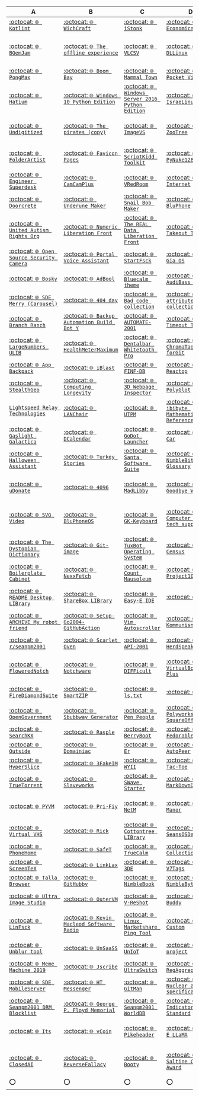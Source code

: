 | A | B | C | D | E | F |
|---|---|---|---|---|---|
| [:octocat: `🌐️ Kotlint`](https://github.com/seanpm2001/Kotlint/) | [:octocat: `🌐️ WichCraft`](https://github.com/seanpm2001/WichCraft/) | [:octocat: `🌐️ iStonk`](https://github.com/seanpm2001/iStonk/) | [:octocat: `🌐️ Economica`](https://github.com/seanpm2001/Economica/) | [:octocat: `🌐️ Egg Org`](https://github.com/seanpm2001/Egg_Org/) | [:octocat: `🌐️ OpenTowers`](https://github.com/seanpm2001/OpenTowers/) |
| [:octocat: `🌐️ BGemJam`](https://github.com/seanpm2001/BGemJam/) | [:octocat: `🌐️ The offline experience`](https://github.com/seanpm2001/The-Offline-Experience/) | [:octocat: `🌐️ VLCSV`](https://github.com/seanpm2001/VLCSV/) | [:octocat: `🌐️ DLLinux`](https://github.com/seanpm2001/DLLinux/) | [:octocat: `🌐️ Kornhub`](https://github.com/seanpm2001/Kornhub/) | [:octocat: `🌐️ Hyper realistic farm simulator`](https://github.com/seanpm2001/Hyper-realistic-farm-simulator/) |
| [:octocat: `🌐️ PongMax`](https://github.com/seanpm2001/PongMax/) | [:octocat: `🌐️ Boom Bay`](https://github.com/seanpm2001/Boom-Bay/) | [:octocat: `🌐️ Mammal Town`](https://github.com/seanpm2001/Mammal_Town/) | [:octocat: `🌐️ Pocket Village`](https://github.com/seanpm2001/Pocket-village/) | [:octocat: `🌐️ Snowcraft`](https://github.com/seanpm2001/Snowcraft/) | [:octocat: `🌐️ Green Star OS`](https://github.com/seanpm2001/Green-Star-OS/) |
| [:octocat: `🌐️ Hatium`](https://github.com/seanpm2001/Hatium/) | [:octocat: `🌐️ Windows 10 Python Edition`](https://github.com/seanpm2001/Windows_10_Python_Edition/) | [:octocat: `🌐️ Windows Server 2016 Python Edition`](https://github.com/seanpm2001/Windows_server_2016_Python_Edition/) | [:octocat: `🌐️ IsraeLinux`](https://github.com/seanpm2001/IsraeLinux/) | [:octocat: `🌐️ BitChecker`](https://github.com/seanpm2001/BitChecker/) | [:octocat: `🌐️ Phoneticut`](https://github.com/seanpm2001/Phoneticut/) |
| [:octocat: `🌐️ Undigitized`](https://github.com/seanpm2001/Undigitized/) | [:octocat: `🌐️ The pirates (copy)`](https://github.com/seanpm2001/The-Pirates-Copy/) | [:octocat: `🌐️ ImageVS`](https://github.com/seanpm2001/ImageVS/) | [:octocat: `🌐️ ZooTree`](https://github.com/seanpm2001/ZooTree/) | [:octocat: `🌐️ Zombie Life Re-Re-animated`](https://github.com/seanpm2001/Zombie-Life-Re-animated/) | [:octocat: `🌐️ Motor Universe: Open Factory`](https://github.com/seanpm2001/Motor-Universe-Open-Factory/) |
| [:octocat: `🌐️ FolderArtist`](https://github.com/seanpm2001/FolderArtist/) | [:octocat: `🌐️ Favicon Pages`](https://github.com/seanpm2001/Favicon-Pages/) | [:octocat: `🌐️ ScriptKidd Toolkit`](https://github.com/seanpm2001/ScriptKidd_ToolKit/) | [:octocat: `🌐️ PyNuke128`](https://github.com/seanpm2001/PyNuke128/) | [:octocat: `🌐️ Touch Pets Dogs 2 Rewritten`](https://github.com/seanpm2001/TouchPetsDogs2Rewritten/) | [:octocat: `🌐️ Tap Pet Hotel Open`](https://github.com/seanpm2001/https://github.com/seanpm2001/TapPetHotelOpen/) |
| [:octocat: `🌐️ Engineer Superdesk`](https://github.com/seanpm2001/Engineer_Superdesk/) | [:octocat: `🌐️ CamCamPlus`](https://github.com/seanpm2001/CamCamPlus/) | [:octocat: `🌐️ VRedRoom`](https://github.com/seanpm2001/VRedRoom/) | [:octocat: `🌐️ 9x Internet`](https://github.com/seanpm2001/9x-Internet/) | [:octocat: `🌐️ SimZonns`](https://github.com/seanpm2001/SimZonns/) | [:octocat: `🌐️ Code Distancing`](https://github.com/seanpm2001/Code-distancing/) |
| [:octocat: `🌐️ Doorcrete`](https://github.com/seanpm2001/Doorcrete/) | [:octocat: `🌐️ Underune Maker`](https://github.com/seanpm2001/Underune_Maker/) | [:octocat: `🌐️ Snail Bob Maker`](https://github.com/seanpm2001/Snail-bob-maker/) | [:octocat: `🌐️ BluPhone`](https://github.com/seanpm2001/BluPhone/) | [:octocat: `🌐️ Blue Dentures`](https://github.com/seanpm2001/Blue_Dentures/) | [:octocat: `🌐️ UltraSwitch`](https://github.com/seanpm2001/UltraSwitch/) |
| [:octocat: `🌐️ United Autism Rights Org`](https://github.com/seanpm2001/UnitedAutismRights_Org/) | [:octocat: `🌐️ Numeric Liberation Front`](https://github.com/seanpm2001/Numeric-Liberation-Front/) | [:octocat: `🌐️ The REAL Data Liberation Front`](https://github.com/seanpm2001/The-REAL-Data-Liberation-Front/) | [:octocat: `🌐️ Takeout Tuesdays`](https://github.com/seanpm2001/Takeout_Tuesdays/) | [:octocat: `🌐️ Frogmania`](https://github.com/seanpm2001/Frog-Mania/) | [:octocat: `🌐️ RailRAM Train Collection`](https://github.com/seanpm2001/RailRAM-Train-Collection/) |
| [:octocat: `🌐️ Open Source Security Camera`](https://github.com/seanpm2001/Open-source-security-camera/) | [:octocat: `🌐️ Portal Voice Assistant`](https://github.com/seanpm2001/Portal-Voice-Assistant/) | [:octocat: `🌐️ StartFsck`](https://github.com/seanpm2001/StartFsck/) | [:octocat: `🌐️ Nost Gia OS`](https://github.com/seanpm2001/Nost_Gia_OS/) | [:octocat: `🌐️ Nostalgii`](https://github.com/seanpm2001/Nostalgii/) | [:octocat: `🌐️ YKDefender`](https://github.com/seanpm2001/YKDefenderVM/) |
| [:octocat: `🌐️ Bosky`](https://github.com/seanpm2001/Bosky/) | [:octocat: `🌐️ AdBool`](https://github.com/seanpm2001/AdBool/) | [:octocat: `🌐️ Bluecalm theme`](https://github.com/seanpm2001/BlueCalm_Theme/) | [:octocat: `🌐️ AudiBass Manager`](https://github.com/seanpm2001/AudiBass_Manager/) | [:octocat: `🌐️ Keyoff`](https://github.com/seanpm2001/Keyoff/) | [:octocat: `🌐️ iCandy`](https://github.com/seanpm2001/iCandy/) |
| [:octocat: `🌐️ SDE Merry (Carousel)`](https://github.com/seanpm2001/SDE_Merry/) | [:octocat: `🌐️ 404 day`](https://github.com/seanpm2001/404Day/) | [:octocat: `🌐️ Bad code collection`](https://github.com/seanpm2001/Bad-Code-Collection/) | [:octocat: `🌐️ Git attributes collection`](https://github.com/seanpm2001/GitAttributes-Collection/) | [:octocat: `🌐️ RecursionBot`](https://github.com/seanpm2001/RecursionBot/) | [:octocat: `🌐️ SociaShame`](https://github.com/seanpm2001/SociaShame/) |
| [:octocat: `🌐️ Branch Ranch`](https://github.com/seanpm2001/Branch-Ranch/) | [:octocat: `🌐️ Backup Automation Build Bot Y`](https://github.com/seanpm2001/Backup-Automation-Build-Bot-Y/) | [:octocat: `🌐️ AUTOMATE-2001`](https://github.com/seanpm2001/AUTOMATE-2001/) | [:octocat: `🌐️ Timeout Toolkit`](https://github.com/seanpm2001/TimeoutToolkit/) | [:octocat: `🌐️ Desklocker`](https://github.com/seanpm2001/DeskLocker/) | [:octocat: `🌐️ Year of the Linux Desktop`](https://github.com/seanpm2001/Year-of-the-Linux-desktop/) |
| [:octocat: `🌐️ LargeNumbers ULIB`](https://github.com/seanpm2001/LargeNumber_ULIB/) | [:octocat: `🌐️ HealthMeterMaximum`](https://github.com/seanpm2001/HealthMeterMaximum/) | [:octocat: `🌐️ Dentalbar Whitetooth Pro`](https://github.com/seanpm2001/DentalBar_WhiteTooth_Pro/) | [:octocat: `🌐️ ChromaTags forGit`](https://github.com/seanpm2001/ChromaTags_ForGit/) | [:octocat: `🌐️ Advanced Eye Chart`](https://github.com/seanpm2001/Advanced_Eye_Chart/) | [:octocat: `🌐️ UI Tour Guide`](https://github.com/seanpm2001/UI_Tour_Guide/) |
| [:octocat: `🌐️ App Backpack`](https://github.com/seanpm2001/App-backpack/) | [:octocat: `🌐️ iBlast`](https://github.com/seanpm2001/iBlast/) | [:octocat: `🌐️ FINF-DB`](https://github.com/seanpm2001/FINF-DB/) | [:octocat: `🌐️ Reactop`](https://github.com/seanpm2001/Reactop/) | [:octocat: `🌐️ LapLight`](https://github.com/seanpm2001/LapLight/) | [:octocat: `🌐️ WakeNote`](https://github.com/seanpm2001/WakeNote/) |
| [:octocat: `🌐️ StealthGeo`](https://github.com/seanpm2001/StealthGeo_Font/) | [:octocat: `🌐️ Computing Longevity`](https://github.com/seanpm2001/Computing-Longevity/) | [:octocat: `🌐️ 3D Webpage Inspector`](https://github.com/seanpm2001/3D-WebPage-Inspector/) | [:octocat: `🌐️ PolyGlot`](https://github.com/seanpm2001/PolyGlot/) | [:octocat: `🌐️ DeciCube`](https://github.com/seanpm2001/DeciCube/) | [:octocat: `🌐️ OVPVMO site`](https://github.com/seanpm2001/OVPVMO-site/) |
| [`Lightspeed Relay Technologies`](https://github.com/seanpm2001/LightSpeedRelayTechnology_Info/) | [:octocat: `🌐️ LANChair`](https://github.com/seanpm2001/LANChair/) | [:octocat: `🌐️ UTPM`](https://github.com/seanpm2001/UTPM/) | [:octocat: `🌐️ -ibibyte Mathematical Reference`](https://github.com/seanpm2001/-ibibyte_Mathematical_Reference/) | [:octocat: `🌐️ GratyBot`](https://github.com/seanpm2001/GratyBot/) | [:octocat: `🌐️ BASH.sh`](https://github.com/seanpm2001/BASH.sh/) |
| [:octocat: `🌐️ Gaslight Galactica`](https://github.com/seanpm2001/Gaslight-Galactica/) | [:octocat: `🌐️ DCalendar`](https://github.com/seanpm2001/DCalendar/) | [:octocat: `🌐️ GoDot Launcher`](https://github.com/seanpm2001/GoDot_Launcher/) | [:octocat: `🌐️ GNU Car`](https://github.com/seanpm2001/GNU_Car/) | [:octocat: `🌐️ GeniBlock`](https://github.com/seanpm2001/GeniBlock/) | [:octocat: `🌐️ FreeGenie`](https://github.com/seanpm2001/FreeGenie/) |
| [:octocat: `🌐️ Halloween Assistant`](https://github.com/seanpm2001/Halloween-Assistant/) | [:octocat: `🌐️ Turkey Stories`](https://github.com/seanpm2001/Turkey-Stories/) | [:octocat: `🌐️ Santa Software Suite`](https://github.com/seanpm2001/Santa_Software_Suite_Core/) | [:octocat: `🌐️ NimbleBit Glossary`](https://github.com/seanpm2001/NimbleBit-Glossary/) | [:octocat: `🌐️ Ratiyo`](https://github.com/seanpm2001/Ratiyo/) | [:octocat: `🌐️ Profa or Antifa`](https://github.com/seanpm2001/Profa_Or_Antifa/) |
| [:octocat: `🌐️ uDonate`](https://github.com/seanpm2001/uDonate/) | [:octocat: `🌐️ 4096`](https://github.com/seanpm2001/4096/) | [:octocat: `🌐️ MadLibby`](https://github.com/seanpm2001/MadLibby/) | [:octocat: `🌐️ Goodbye World`](https://github.com/seanpm2001/Goodbye-World/) | [:octocat: `🌐️ Dronemap`](https://github.com/seanpm2001/DroneMap/) | [:octocat: `🌐️ Password Generator Ultimate`](https://github.com/seanpm2001/Password_Generator_Ultimate/) |
| [:octocat: `🌐️ SVG Video`](https://github.com/seanpm2001/SVG_Video/) | [:octocat: `🌐️ BluPhoneOS`](https://github.com/seanpm2001/BluPhoneOS/) | [:octocat: `🌐️ GK-Keyboard`](https://github.com/seanpm2001/GK-Keyboard/) | [:octocat: `🌐️ Computer cursor tech support`](https://github.com/seanpm2001/Computer-cursor-tech-support/) | [:octocat: `🌐️ Self Replicating Machine Research`](https://github.com/seanpm2001/Self-replicating-machine-research/) | [:octocat: `🌐️ Snapshot Version Control System`](https://github.com/seanpm2001/Snapshot-version-control-system/) |
| [:octocat: `🌐️ The Dystopian Dictionary`](https://github.com/seanpm2001/The-Dystopian-Dictionary/) | [:octocat: `🌐️ Git-image`](https://github.com/seanpm2001/Git-image/) | [:octocat: `🌐️ TuxBot Operating System`](https://github.com/seanpm2001/TuxBot-OperatingSystem/) | [:octocat: `🌐️ OS Census`](https://github.com/seanpm2001/OS_Census/) | [:octocat: `🌐️ Senior Design`](https://github.com/seanpm2001/Senior_Design/) | [:octocat: `🌐️ IGNORE file`](https://github.com/seanpm2001/IGNORE_File/) |
| [:octocat: `🌐️ Boilerplate Cabinet`](https://github.com/seanpm2001/Boilerplate-cabinet/) | [:octocat: `🌐️ NexxFetch`](https://github.com/seanpm2001/NexxFetch/) | [:octocat: `🌐️ Count Mausoleum`](https://github.com/seanpm2001/CountMausoleum/) | [:octocat: `🌐️ Project1001`](https://github.com/seanpm2001/Project_1001/) | [:octocat: `🌐️ Fortran fortress`](https://github.com/seanpm2001/Fortran-fortress/) | [:octocat: `🌐️ Input Police`](https://github.com/seanpm2001/Input-police/) |
| [:octocat: `🌐️ README Desktop LIBrary`](https://github.com/seanpm2001/README-Desktop-LIBrary/) | [:octocat: `🌐️ ShareBox LIBrary`](https://github.com/seanpm2001/ShareBoxLIBrary/) | [:octocat: `🌐️ Easy-E IDE`](https://github.com/seanpm2001/Easy-E-IDE/) | [:octocat: `🌐️ Zag`](https://github.com/seanpm2001/Zag/) | [:octocat: `🌐️ The Bandwidth Band`](https://github.com/seanpm2001/The_Bandwidth_Band/) | [:octocat: `🌐️ Camera Privacy Specification`](https://github.com/seanpm2001/Camera-privacy-specification/) |
| [:octocat: `🌐️ ARCHIVE My robot friend`](https://github.com/seanpm2001/ARCHIVE_My-Robot-Friend/) | [:octocat: `🌐️ Setup-Go2004-GitHubAction`](https://github.com/seanpm2001/Setup-Go2004-GitHubAction/) | [:octocat: `🌐️ Vim Autoscroller`](https://github.com/seanpm2001/Vim-Autoscroller/) | [:octocat: `🌐️ Kommunism`](https://github.com/seanpm2001/Kommunism/) | [:octocat: `🌐️ SlideXMagic`](https://github.com/seanpm2001/SlideXMagic/) | [:octocat: `🌐️ AcroSlideX LIBrary`](https://github.com/seanpm2001/AcroSlideXLIBrary/) |
| [:octocat: `🌐️ r/seanpm2001`](https://github.com/seanpm2001/r-seanpm2001/) | [:octocat: `🌐️ Scarlet Oven`](https://github.com/seanpm2001/Scarlet-Oven/) | [:octocat: `🌐️ API-2001`](https://github.com/seanpm2001/API-2001/) | [:octocat: `🌐️ HerdSpeak`](https://github.com/seanpm2001/HerdSpeak/) | [:octocat: `🌐️ The Graeyt Macro`](https://github.com/seanpm2001/The-Graeyt-Macro/) | [:octocat: `🌐️ MalNotch`](https://github.com/seanpm2001/MalNotch/) |
| [:octocat: `🌐️ FloweredNotch`](https://github.com/seanpm2001/FloweredNotch/) | [:octocat: `🌐️ Notchware`](https://github.com/seanpm2001/Notchware/) | [:octocat: `🌐️ DIFFicult`](https://github.com/seanpm2001/DIFFicult/) | [:octocat: `🌐️ VirtualBox Plus Plus`](https://github.com/seanpm2001/VirtualBox_PlusPlus/) | [:octocat: `🌐️ Firefox Version Number Fix`](https://github.com/seanpm2001/Firefox-version-number-fix/) | [:octocat: `🌐️ TclTorture`](https://github.com/seanpm2001/TclTorture/) |
| [:octocat: `🌐️ FireDiamondSuite`](https://github.com/seanpm2001/FireDiamondSuite/) | [:octocat: `🌐️ SmartZIP`](https://github.com/seanpm2001/SmartZIP/) | [:octocat: `🌐️ ls.txt`](https://github.com/seanpm2001/ls.txt/) | [:octocat: `🌐️ CMilk`](https://github.com/seanpm2001/CMilk/) | [:octocat: `🌐️ Java the Hutt`](https://github.com/seanpm2001/Java_The_Hutt/) | [:octocat: `🌐️ AZWS Encryption`](https://github.com/seanpm2001/AZWS_Encryption/) |
| [:octocat: `🌐️ OpenGovernment`](https://github.com/seanpm2001/OpenGov/) | [:octocat: `🌐️ Sbubbway Generator`](https://github.com/seanpm2001/Sbubbway-generator/) | [:octocat: `🌐️ Pen People`](https://github.com/seanpm2001/Pen-People/) | [:octocat: `🌐️ Polyworks SquareOff`](https://github.com/seanpm2001/Polyworks-SquareOff/) | [:octocat: `🌐️ Petland`](https://github.com/seanpm2001/PetLand-Software/) | [:octocat: `🌐️ Oh Hi Markdown`](https://github.com/seanpm2001/Oh_Hi_MarkDown/) |
| [:octocat: `🌐️ SearchKX`](https://github.com/seanpm2001/SearchKX/) | [:octocat: `🌐️ Rasple`](https://github.com/seanpm2001/Rasple/) | [:octocat: `🌐️ BerryBoot`](https://github.com/seanpm2001/BerryBoot/) | [:octocat: `🌐️ Fedorable`](https://github.com/seanpm2001/Fedorable/) | [:octocat: `🌐️ iWill`](https://github.com/seanpm2001/iWill/) | [:octocat: `🌐️ OpenPassport`](https://github.com/seanpm2001/OpenPassport/) |
| [:octocat: `🌐️ Outside`](https://github.com/seanpm2001/Outside/) | [:octocat: `🌐️ Domainiac`](https://github.com/seanpm2001/Domainiac/) | [:octocat: `🌐️ Er`](https://github.com/seanpm2001/Er/) | [:octocat: `🌐️ AutoPeer`](https://github.com/seanpm2001/AutoPeer/) | [:octocat: `🌐️ WarmWelcome`](https://github.com/seanpm2001/WarmWelcome/) | [:octocat: `🌐️ Sugar Shop`](https://github.com/seanpm2001/Sugar_Shop/)  |
| [:octocat: `🌐️ HyperSlice`](https://github.com/seanpm2001/HyperSlice/) | [:octocat: `🌐️ 3FakeIM`](https://github.com/seanpm2001/3FakeIM/) | [:octocat: `🌐️ WYII`](https://github.com/seanpm2001/WYII/) | [:octocat: `🌐️ Twit-Tac-Toe`](https://github.com/seanpm2001/Twit-Tac-Toe/) | [:octocat: `🌐️ Mockerfile`](https://github.com/seanpm2001/Mockerfile/) | [:octocat: `🌐️ Techlaration`](https://github.com/seanpm2001/Techlaration/) |
| [:octocat: `🌐️ TrueTorrent`](https://github.com/seanpm2001/TrueTorrent/) | [:octocat: `🌐️ Slaveworks`](https://github.com/seanpm2001/SlaveWorks/) | [:octocat: `🌐️ SWave Starter`](https://github.com/seanpm2001/SWave_Starter/) | [:octocat: `🌐️ MarkDownDownDown`](https://github.com/seanpm2001/MarkDownDownDown/) | [:octocat: `🌐️ KeyStroke`](https://github.com/seanpm2001/KeyStroke/) | [:octocat: `🌐️ Perl Harbor`](https://github.com/seanpm2001/Perl_Harbor/) |
| [:octocat: `🌐️ PYVM`](https://github.com/seanpm2001/PYVM/) | [:octocat: `🌐️ Pri-Fiy`](https://github.com/seanpm2001/Pri-Fiy/) | [:octocat: `🌐️ NetM`](https://github.com/seanpm2001/NetM/) | [:octocat: `🌐️ VOI Manor`](https://github.com/seanpm2001/VOI-Manor/) | [:octocat: `🌐️ Stock Elevator LIBrary`](https://github.com/seanpm2001/Stock-Elevator-LIBrary/) | [:octocat: `🌐️ ChargeFX`](https://github.com/seanpm2001/ChargeFX/) |
| [:octocat: `🌐️ Virtual VHS`](https://github.com/seanpm2001/Virtual-VHS/) | [:octocat: `🌐️ Rick`](https://github.com/seanpm2001/Rick/) | [:octocat: `🌐️ Cottontree LIBrary`](https://github.com/seanpm2001/CottonTree-LIBrary/) | [:octocat: `🌐️ SeansOSData`](https://github.com/seanpm2001/SeansOSData/) | [:octocat: `🌐️ Mobile Potions`](https://github.com/seanpm2001/Mobile_Potions/) | [:octocat: `🌐️ MicroMiniwave`](https://github.com/seanpm2001/-microMiniwave/) |
| [:octocat: `🌐️ PhoneHome`](https://github.com/seanpm2001/PhoneHome/) | [:octocat: `🌐️ SafeT`](https://github.com/seanpm2001/SafeT/) | [:octocat: `🌐️ TrueCalm`](https://github.com/seanpm2001/TrueCalm/) | [:octocat: `🌐️ Team8 Collection`](https://github.com/seanpm2001/Team8_Collection/) | [:octocat: `🌐️ CrossCompatXU`](https://github.com/seanpm2001/CrossCompatXU/) | [:octocat: `🌐️ CH3-c-K`](https://github.com/seanpm2001/CH3-c-K/) |
| [:octocat: `🌐️ ScreenTeX`](https://github.com/seanpm2001/ScreenTeX/) | [:octocat: `🌐️ LinkLax`](https://github.com/seanpm2001/LinkLax/) | [:octocat: `🌐️ 3DE`](https://github.com/seanpm2001/3DE/) | [:octocat: `🌐️ V7Tags`](https://github.com/seanpm2001/V7Tags/) | [:octocat: `🌐️ SourceBase`](https://github.com/seanpm2001/SourceBase/) | [:octocat: `🌐️ Browsniffica`](https://github.com/seanpm2001/Browsniffica/) |
| [:octocat: `🌐️ Talla Browser`](https://github.com/seanpm2001/Talla-Browser/) | [:octocat: `🌐️ GitHubby`](https://github.com/seanpm2001/GitHubby/) | [:octocat: `🌐️ NimbleBook`](https://github.com/seanpm2001/NimbleBook/) | [:octocat: `🌐️ NimbleByte`](https://github.com/seanpm2001/NimbleByte/) | [:octocat: `🌐️ TrueEEG`](https://github.com/seanpm2001/TrueEEG/) | [:octocat: `🌐️ UShortcut Pro`](https://github.com/seanpm2001/UShortcut_Pro/) |
| [:octocat: `🌐️ Ultra Image Studio`](https://github.com/seanpm2001/Ultra-Image-Studio/) | [:octocat: `🌐️ OuterVM`](https://github.com/seanpm2001/OuterVM/) | [:octocat: `🌐️ V-ReShot`](https://github.com/seanpm2001/V_ReShot/) | [:octocat: `🌐️ DOS-Buddy`](https://github.com/seanpm2001/DOS-Buddy/) | [:octocat: `🌐️ VirtualHome`](https://github.com/seanpm2001/VirtualHome/) | [:octocat: `🌐️ FBI Roleplay Simulator`](https://github.com/seanpm2001/FBI_RoleplaySimulator/) |
| [:octocat: `🌐️ LinFsck`](https://github.com/seanpm2001/LinFsck/) | [:octocat: `🌐️ Kevin Macleod Software Radio`](https://github.com/seanpm2001/Kevin-MacLeod_SoftwareRadioLIBrary/) | [:octocat: `🌐️ Linux Marketshare Ping Tool`](https://github.com/seanpm2001/Linux-Marketshare-Ping-Tool/) | [:octocat: `🌐️ PVZ Custom`](https://github.com/seanpm2001/PVZ_Custom/) | [:octocat: `🌐️ IE6 flavored markdown`](https://github.com/seanpm2001/Internet-Explorer6-Flavored-Markdown/) | [:octocat: `🌐️ Cyborg System Monitor`](https://github.com/seanpm2001/Cyborg-System-Monitor/) |
| [:octocat: `🌐️ Unblur tool`](https://github.com/seanpm2001/Unblur-tool/) | [:octocat: `🌐️ UnSaaSS`](https://github.com/seanpm2001/UnSaaSS/) | [:octocat: `🌐️ UnIoT`](https://github.com/seanpm2001/UnIoT/) | [:octocat: `🌐️ 2001 project`](https://github.com/seanpm2001/2001-Project/) | [:octocat: `🌐️ Chaccaron Maccaron type`](https://github.com/seanpm2001/ChaccaronMaccaronType/) | [:octocat: `🌐️ Public Media Gallery`](https://github.com/seanpm2001/Public-Media-Gallery/) |
| [:octocat: `🌐️ Meme Machine 2019`](https://github.com/seanpm2001/MemeMachine-2019/) | [:octocat: `🌐️ Jscribe`](https://github.com/seanpm2001/JScribe/) | [:octocat: `🌐️ UltraSwitch`](https://github.com/seanpm2001/UltraSwitch/) | [:octocat: `🌐️ RegAggregate`](https://github.com/seanpm2001/RegAggregate/) | [:octocat: `🌐️ SafeWINE`](https://github.com/seanpm2001/SafeWINE/) | [:octocat: `🌐️ WinWalla`](https://github.com/seanpm2001/WinWalla/) |
| [:octocat: `🌐️ SDE MobileServer`](https://github.com/seanpm2001/SDE_MobileServer/) | [:octocat: `🌐️ HT Messenger`](https://github.com/seanpm2001/HT-Messenger/) | [:octocat: `🌐️ GitMan`](https://github.com/seanpm2001/GitMan/) | [:octocat: `🌐️ Nuclear ad bombs specification`](https://github.com/seanpm2001/Nuclear-Ad-Bombs-Specification/) | [:octocat: `🌐️ Delerium`](https://github.com/seanpm2001/Delerium/) | [:octocat: `🌐️ B3`](https://github.com/seanpm2001/B3/) |
| [:octocat: `🌐️ Seanpm2001 DRM Blocklist`](https://github.com/seanpm2001/Seanpm2001-DRM-Blocklist/) | [:octocat: `🌐️ George P. Floyd Memorial`](https://github.com/seanpm2001/George-P-Floyd-Memorial/) | [:octocat: `🌐️ Seanpm2001 WorldDB`](https://github.com/seanpm2001/Seanpm2001-WorldDB/) | [:octocat: `🌐️ Tone Indicator Standard`](https://github.com/seanpm2001/Tone-Indicator-Standard/) | [:octocat: `🌐️ GitHex`](https://github.com/seanpm2001/GitHex/) |  [:octocat: `🌐️ World Census Project`](https://github.com/seanpm2001/World-Census-Project/) |
| [:octocat: `🌐️ Its`](https://github.com/seanpm2001/Its/) | [:octocat: `🌐️ vCoin`](https://github.com/seanpm2001/vCoin/) | [:octocat: `🌐️ Pikeheader`](https://github.com/seanpm2001/Pikeheader/) | [:octocat: `🌐️ DALL-E LLaMA`](https://github.com/seanpm2001/DALL-E_LLaMA/) | [:octocat: `🌐️ Open Media Rating System (OMRS)`](https://github.com/seanpm2001/Open-Media-Rating-System/) | [:octocat: `🌐️ Monty.py`](https://github.com/seanpm2001/Monty.py/) |
| [:octocat: `🌐️ ClosedAI`](https://github.com/seanpm2001/ClosedAI/) | [:octocat: `🌐️ ReverseFallacy`](https://github.com/seanpm2001/ReverseFallacy/) | [:octocat: `🌐️ Booty`](https://github.com/seanpm2001/Booty/) | [:octocat: `🌐️ Saltine Cracker Award`](https://github.com/seanpm2001/Saltine-Cracker-Award/) | **Some other projects aren't listed yet** | ⭕️ |
| ⭕️ | ⭕️ | ⭕️ | ⭕️ | ⭕️ | ⭕️ |
